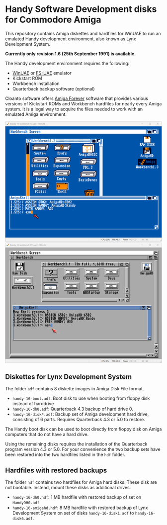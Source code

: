 # Handy Software Development disks for Commodore Amiga

This repository contains Amiga diskettes and hardfiles for WinUAE to run an emulated Handy development environment, also known as Lynx Development System.

**Currently only revision 1.6 (25th September 1991) is available.**

The Handy development environment requires the following:
- [WinUAE](https://www.winuae.net/download/) or [FS-UAE](https://fs-uae.net/download) emulator
- Kickstart ROM
- Workbench installation
- Quarterback backup software (optional)

Cloanto software offers [Amiga Forever](https://www.amigaforever.com/) software that provides various versions of Kickstart ROMs and Workbench hardfiles for nearly every Amiga system. It is a legal way to acquire the files needed to work with an emulated Amiga environment.

![Lynx Development System on WinUAE](HandyWorkbench135.png)
![Lynx Development System on WinUAE](HandyWorkbench311.png)

## Diskettes for Lynx Development System

The folder `adf` contains 8 diskette images in Amiga Disk File format.
- `handy-16-boot.adf`: Boot disk to use when booting from floppy disk instead of harddrive
- `handy-16-dh0.adf`: Quarterback 4.3 backup of hard drive 0.
- `handy-16-disk*.adf`: Backup set of Amiga development hard drive, consisting of 6 parts. Requires Quarterback 4.3 or 5.0 to restore.

The Handy boot disk can be used to boot directly from floppy disk on Amiga computers that do not have a hard drive.

Using the remaining disks requires the installation of the Quarterback program version 4.3 or 5.0. For your convenience the two backup sets have been restored into the two hardfiles listed in the `hdf` folder.  

## Hardfiles with restored backups

The folder `hdf` contains two hardfiles for Amiga hard disks. These disk are not bootable. Instead, mount these disks as additional drives.

- `handy-16-dh0.hdf`: 1 MB hardfile with restored backup of set on `HandyDH0.adf` 
- `handy-16-amigahd.hdf`: 8 MB hardfile with restored backup of Lynx Development System on set of disks `handy-16-disk1.adf` to `handy-16-disk6.adf`.
